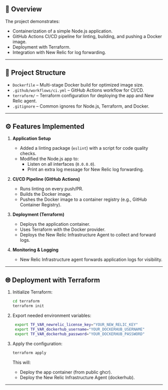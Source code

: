 ## 🚀 Overview
The project demonstrates:
- Containerization of a simple Node.js application.
- GitHub Actions CI/CD pipeline for linting, building, and pushing a Docker image.
- Deployment with Terraform.
- Integration with New Relic for log forwarding.

---

## 📂 Project Structure
- `Dockerfile` – Multi-stage Docker build for optimized image size.
- `.github/workflows/ci.yml` – GitHub Actions workflow for CI/CD.
- `terraform/` – Terraform configuration for deploying the app and New Relic agent.
- `.gitignore` – Common ignores for Node.js, Terraform, and Docker.

---

## ⚙️ Features Implemented
1. **Application Setup**
   - Added a linting package (`eslint`) with a script for code quality checks.
   - Modified the Node.js app to:
     - Listen on all interfaces (`0.0.0.0`).
     - Print an extra log message for New Relic log forwarding.

2. **CI/CD Pipeline (GitHub Actions)**
   - Runs linting on every push/PR.
   - Builds the Docker image.
   - Pushes the Docker image to a container registry (e.g., GitHub Container Registry).

3. **Deployment (Terraform)**
   - Deploys the application container.
   - Uses Terraform with the Docker provider.
   - Deploys the New Relic Infrastructure Agent to collect and forward logs.

4. **Monitoring & Logging**
   - New Relic Infrastructure agent forwards application logs for visibility.


---

## 🌐 Deployment with Terraform
1. Initialize Terraform:
   ```bash
   cd terraform
   terraform init
   ```

2. Export needed environment variables:
   ```bash
    export TF_VAR_newrelic_license_key="YOUR_NEW_RELIC_KEY"
    export TF_VAR_dockerhub_username="YOUR_DOCKERHUB_USERNAME"
    export TF_VAR_dockerhub_password="YOUR_DOCKERHUB_PASSWORD"
   ```

3. Apply the configuration:
   ```bash
   terraform apply
   ```

   This will:
   - Deploy the app container (from public ghcr).
   - Deploy the New Relic Infrastructure Agent (dockerhub).

---
